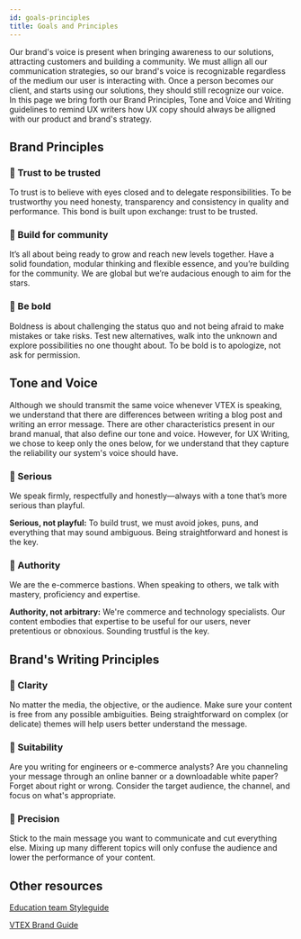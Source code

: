 ```yaml
---
id: goals-principles
title: Goals and Principles
---
```


Our brand's voice is present when bringing awareness to our solutions, attracting customers and building a community. We must allign all our communication strategies, so our brand's voice is recognizable regardless of the medium our user is interacting with. Once a person becomes our client, and starts using our solutions, they should still recognize our voice. In this page we bring forth our Brand Principles, Tone and Voice and Writing guidelines to remind UX writers how UX copy should always be alligned with our product and brand's strategy. 


## Brand Principles

### 🎯 Trust to be trusted

To trust is to believe with eyes closed and to delegate responsibilities. To be trustworthy you need honesty, transparency and consistency in quality and performance. This bond is built upon exchange: trust to be trusted.

### 🎯 Build for community

It’s all about being ready to grow and reach new levels together. Have a solid foundation, modular thinking and flexible essence, and you’re building for the community. We are global but we’re audacious enough to aim for the stars.

### 🎯 Be bold

Boldness is about challenging the status quo and not being afraid to make mistakes or take risks. Test new alternatives, walk into the unknown and explore possibilities no one thought about. To be bold is to apologize, not ask for permission.



## Tone and Voice


Although we should transmit the same voice whenever VTEX is speaking, we understand that there are differences between writing a blog post and writing an error message. There are other characteristics present in our brand manual, that also define our tone and voice. However, for UX Writing, we chose to keep only the ones below, for we understand that they capture the reliability our system's voice should have. 


### 📣 Serious

We speak firmly, respectfully and honestly—always with a tone that’s more serious than playful.

**Serious, not playful:** To build trust, we must avoid jokes, puns, and everything that may sound ambiguous. Being straightforward and honest is the key.

### 📣 Authority

We are the e-commerce bastions. When speaking to others, we talk with mastery, proficiency and expertise.

**Authority, not arbitrary:** We're commerce and technology specialists. Our content embodies that expertise to be useful for our users, never pretentious or obnoxious. Sounding trustful is the key.



## Brand's Writing Principles

### 📝 Clarity

No matter the media, the objective, or the audience. Make sure your content is free from any possible ambiguities. Being straightforward on complex (or delicate) themes will help users better understand the message.

### 📝 Suitability

Are you writing for engineers or e-commerce analysts? Are you channeling your message through an online banner or a downloadable white paper? Forget about right or wrong. Consider the target audience, the channel, and focus on what's appropriate.

### 📝 Precision

Stick to the main message you want to communicate and cut everything else. Mixing up many different topics will only confuse the audience and lower the performance of your content.


## Other resources

[Education team Styleguide](https://www.notion.so/Technical-Writing-Guidelines-a65f395263ea4d6d93e6c3c2bb7afd21)  

[VTEX Brand Guide](http://brand.vtex.com/brand/)


